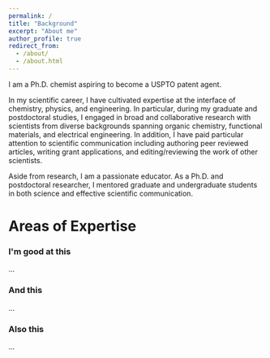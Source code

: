 ```yaml
---
permalink: /
title: "Background"
excerpt: "About me"
author_profile: true
redirect_from: 
  - /about/
  - /about.html
---
```


I am a Ph.D. chemist aspiring to become a USPTO patent agent. 

In my scientific career, I have cultivated expertise at the interface of chemistry, physics, and engineering. In particular, during my graduate and postdoctoral studies, I engaged in broad and collaborative research with scientists from diverse backgrounds spanning organic chemistry, functional materials, and electrical engineering. In addition, I have paid particular attention to scientific communication including authoring peer reviewed articles, writing grant applications, and editing/reviewing the work of other scientists.

Aside from research, I am a passionate educator. As a Ph.D. and postdoctoral researcher, I mentored graduate and undergraduate students in both science and effective scientific communication.

Areas of Expertise
======
### I'm good at this
...

### And this
...

### Also this
...
